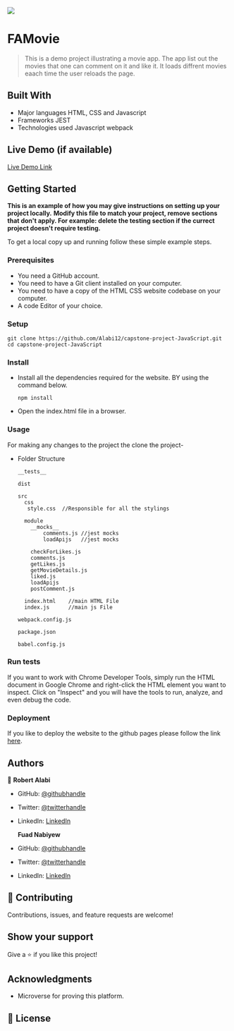 ![](https://img.shields.io/badge/Microverse-blueviolet)

# FAMovie

> This is a demo project illustrating a movie app. The app list out the movies that one can comment on it and like it. It loads diffrent movies eaach time the user reloads the page.

## Built With

- Major languages HTML, CSS and Javascript
- Frameworks JEST
- Technologies used Javascript webpack

## Live Demo (if available)

[Live Demo Link](https://alabi12.github.io/capstone-project-JavaScript/dist)

## Getting Started

**This is an example of how you may give instructions on setting up your project locally.**
**Modify this file to match your project, remove sections that don't apply. For example: delete the testing section if the currect project doesn't require testing.**

To get a local copy up and running follow these simple example steps.

### Prerequisites

- You need a GitHub account.
- You need to have a Git client installed on your computer.
- You need to have a copy of the HTML CSS website codebase on your computer.
- A code Editor of your choice.

### Setup

```
git clone https://github.com/Alabi12/capstone-project-JavaScript.git
cd capstone-project-JavaScript
```

### Install

- Install all the dependencies required for the website. BY using the command below.
  ```
  npm install
  ```
- Open the index.html file in a browser.

### Usage

For making any changes to the project the clone the project-

- Folder Structure

  ```
  __tests__

  dist

  src
    css
     style.css  //Responsible for all the stylings

    module
      __mocks__
          comments.js //jest mocks
          loadApijs   //jest mocks

      checkForLikes.js
      comments.js
      getLikes.js
      getMovieDetails.js
      liked.js
      loadApijs
      postComment.js

    index.html    //main HTML File
    index.js      //main js File

  webpack.config.js

  package.json

  babel.config.js
  ```

### Run tests

If you want to work with Chrome Developer Tools, simply run the HTML document in Google Chrome and right-click the HTML element you want to inspect. Click on "Inspect" and you will have the tools to run, analyze, and even debug the code.

### Deployment

If you like to deploy the website to the github pages please follow the link [here](https://docs.github.com/en/pages/getting-started-with-github-pages/configuring-a-publishing-source-for-your-github-pages-site).

## Authors

👤 **Robert Alabi**

- GitHub: [@githubhandle](https://github.com/Alabi12)
- Twitter: [@twitterhandle](https://twitter.com/wolo_robert)
- LinkedIn: [LinkedIn](https://linkedin.com/in/robert-alabi)

  **Fuad Nabiyew**

- GitHub: [@githubhandle](https://github.com/FuadNabi)
- Twitter: [@twitterhandle]()
- LinkedIn: [LinkedIn]()

## 🤝 Contributing

Contributions, issues, and feature requests are welcome!

## Show your support

Give a ⭐️ if you like this project!

## Acknowledgments

- Microverse for proving this platform.

## 📝 License
